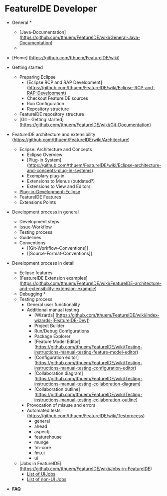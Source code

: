 # FeatureIDE Developer


* General
  * 
  * [Java-Documentation] (https://github.com/tthuem/FeatureIDE/wiki/General-Java-Documentation)
  * 


* [Home] (https://github.com/tthuem/FeatureIDE/wiki)

* Getting started
	* Preparing Eclipse
		* [Eclipse RCP and RAP Development] (https://github.com/tthuem/FeatureIDE/wiki/Eclipse-RCP-and-RAP-Development)
		* Checkout FeatureIDE sources
		* Run Configuration
		* Repository structure
	* FeatureIDE repository structure
	* [Git - Getting started] (https://github.com/tthuem/FeatureIDE/wiki/Git-Documentation)

	
* FeatureIDE architecture and extensibility (https://github.com/tthuem/FeatureIDE/wiki/Architecture)
	* Eclipse: Architecture and Concepts
		* Eclipse Overview
		* [Plug-in System] (https://github.com/tthuem/FeatureIDE/wiki/Eclipse-architecture-and-concepts-plug-in-systems)
		* Exemplary plug-in
		* Extensions to Menus (outdated?)
		* Extensions to View and Editors
	* [Plug-in-Development-Eclipse](https://github.com/tthuem/FeatureIDE/wiki/General-Plug-in-Development-Eclipse)
	* FeatureIDE Features
	* Extensions Points



* Development process in general
	* Development steps
	* Issue-Workflow
	* Testing process
	* Guidelines
	* Conventions
		* [[Git-Workflow-Conventions]]
		* [[Source-Format-Conventions]] 
		
* Development process in detail
	* Eclipse features
	* [FeatureIDE Extension examples] (https://github.com/tthuem/FeatureIDE/wiki/FeatureIDE-architecture-and-extensibility-extension-example)
	* Debugging
		* 
	* Testing process
		* General user functionality
		* Additional manual testing
			* [Wizards] (https://github.com/tthuem/FeatureIDE/wiki/index-wizards-[FeatureIDE-Dev])
			* Project Builder
			* Run/Debug Configurations
			* Package Explorer
			* [Feature Model Editor] (https://github.com/tthuem/FeatureIDE/wiki/Testing-instructions-manual-testing-feature-model-editor)
			* [Configuration editor] (https://github.com/tthuem/FeatureIDE/wiki/Testing-instructions-manual-testing-configuration-editor)
			* [Collaboration diagram] (https://github.com/tthuem/FeatureIDE/wiki/Testing-instructions-manual-testing-collaboration-diagram)
			* [Collaboration outline] (https://github.com/tthuem/FeatureIDE/wiki/Testing-instructions-manual-testing-collaboration-outline)
		* Provocation of misuse and errors
		* Automated tests (https://github.com/tthuem/FeatureIDE/wiki/Testprocess)
			* general
			* ahead
			* aspectj
			* featurehouse
			* munge
			* fm-core
			* fm.ui
			* ui
	* [Jobs in FeatureIDE] (https://github.com/tthuem/FeatureIDE/wiki/Jobs-in-FeatureIDE)
		* [List of UIJobs](https://github.com/tthuem/FeatureIDE/wiki/List-of-UIJobs-created-in-FeatureIDE)
		* [List of non-UI Jobs](https://github.com/tthuem/FeatureIDE/wiki/List-of-non-UI-Jobs-created-in-FeatureIDE)
	
* **FAQ**